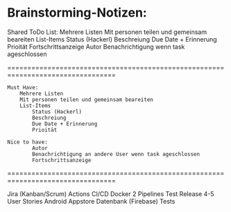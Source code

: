 # Brainstorming-Notizen:

Shared ToDo List:
	Mehrere Listen
	Mit personen teilen und gemeinsam beareiten
	List-Items
		Status (Hackerl)
		Beschreiung
		Due Date + Erinnerung
		Prioität
		Fortschrittsanzeige
		Autor
		Benachrichtigung wenn task ageschlossen
		
=================================================================================

	Must Have: 
		Mehrere Listen
		Mit personen teilen und gemeinsam beareiten
		List-Items
			Status (Hackerl)
			Beschreiung
			Due Date + Erinnerung
			Prioität
	
	Nice to have:
			Autor
			Benachrichtigung an andere User wenn task ageschlossen
			Fortschrittsanzeige

=================================================================================

Jira (Kanban/Scrum)
Actions CI/CD
Docker
2 Pipelines
	Test
	Release
4-5 User Stories
Android Appstore
Datenbank (Firebase)
Tests
